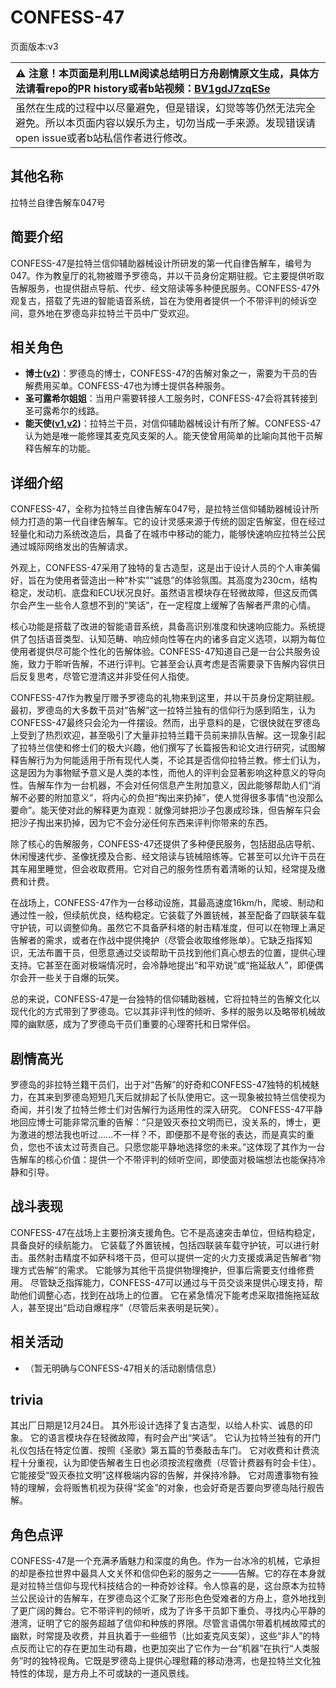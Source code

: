 # CONFESS-47
页面版本:v3
 

| :warning: 注意！本页面是利用LLM阅读总结明日方舟剧情原文生成，具体方法请看repo的PR history或者b站视频：[BV1gdJ7zqESe](https://www.bilibili.com/video/BV1gdJ7zqESe/)         |
|:----------------------------|
| 虽然在生成的过程中以尽量避免，但是错误，幻觉等等仍然无法完全避免。所以本页面内容以娱乐为主，切勿当成一手来源。发现错误请open issue或者b站私信作者进行修改。|



## 其他名称
拉特兰自律告解车047号
## 简要介绍
CONFESS-47是拉特兰信仰辅助器械设计所研发的第一代自律告解车，编号为047。作为教皇厅的礼物被赠予罗德岛，并以干员身份定期驻舰。它主要提供听取告解服务，也提供甜点导航、代步、经文陪读等多种便民服务。CONFESS-47外观复古，搭载了先进的智能语音系统，旨在为使用者提供一个不带评判的倾诉空间，意外地在罗德岛非拉特兰干员中广受欢迎。
## 相关角色
-   **博士([v2](extended_char_bo_shi.md))**：罗德岛的博士，CONFESS-47的告解对象之一，需要为干员的告解费用买单。CONFESS-47也为博士提供各种服务。
-   **圣可露希尔姐姐**：当用户需要转接人工服务时，CONFESS-47会将其转接到圣可露希尔的线路。
-   **能天使([v1](../chars/char_103_angel.md),[v2](char_103_angel.md))**：拉特兰干员，对信仰辅助器械设计有所了解。CONFESS-47认为她是唯一能修理其麦克风支架的人。能天使曾用简单的比喻向其他干员解释告解车的功能。
## 详细介绍
CONFESS-47，全称为拉特兰自律告解车047号，是拉特兰信仰辅助器械设计所倾力打造的第一代自律告解车。它的设计灵感来源于传统的固定告解室，但在经过轻量化和动力系统改造后，具备了在城市中移动的能力，能够快速响应拉特兰公民通过城际网络发出的告解请求。

外观上，CONFESS-47采用了独特的复古造型，这是出于设计人员的个人审美偏好，旨在为使用者营造出一种“朴实”“诚恳”的体验氛围。其高度为230cm，结构稳定，发动机、底盘和ECU状况良好。虽然语言模块存在轻微故障，但这反而偶尔会产生一些令人意想不到的“笑话”，在一定程度上缓解了告解者严肃的心情。

核心功能是搭载了改进的智能语音系统，具备高识别准度和快速响应能力。系统提供了包括语音类型、认知范畴、响应倾向性等在内的诸多自定义选项，以期为每位使用者提供尽可能个性化的告解体验。CONFESS-47知道自己是一台公共服务设施，致力于聆听告解，不进行评判。它甚至会认真考虑是否需要录下告解内容供日后反复思考，尽管它澄清这并非受任何人指使。

CONFESS-47作为教皇厅赠予罗德岛的礼物来到这里，并以干员身份定期驻舰。最初，罗德岛的大多数干员对“告解”这一拉特兰独有的信仰行为感到陌生，认为CONFESS-47最终只会沦为一件摆设。然而，出乎意料的是，它很快就在罗德岛上受到了热烈欢迎，甚至吸引了大量非拉特兰籍干员前来排队告解。这一现象引起了拉特兰信使和修士们的极大兴趣，他们撰写了长篇报告和论文进行研究，试图解释告解行为为何能适用于所有现代人类，不论其是否信仰拉特兰教。修士们认为，这是因为为事物赋予意义是人类的本性，而他人的评判会显著影响这种意义的导向性。告解车作为一台机器，不会对任何信息产生附加意义，因此能够帮助人们“消解不必要的附加意义”，将内心的负担“掏出来扔掉”，使人觉得很多事情“也没那么要命”。能天使对此的解释更为直观：就像河蚌把沙子包裹成珍珠，但告解车只会把沙子掏出来扔掉，因为它不会分泌任何东西来评判你带来的东西。

除了核心的告解服务，CONFESS-47还提供了多种便民服务，包括甜品店导航、休闲慢速代步、圣像抚摸及合影、经文陪读与铳械陪练等。它甚至可以允许干员在其车厢里睡觉，但会收取费用。它对自己的服务性质有着清晰的认知，经常提及缴费和计费。

在战场上，CONFESS-47作为一台移动设施，其最高速度16km/h，爬坡、制动和通过性一般，但续航优良，结构稳定。它装载了外置铳械，甚至配备了四联装车载守护铳，可以调整仰角。虽然它不具备萨科塔的射击精准度，但可以在物理上满足告解者的需求，或者在作战中提供掩护（尽管会收取维修账单）。它缺乏指挥知识，无法布置干员，但愿意通过交谈帮助干员找到他们真心想去的位置，提供心理支持。它甚至在面对极端情况时，会冷静地提出“和平劝说”或“拖延敌人”，即便偶尔会开一些关于自爆的玩笑。

总的来说，CONFESS-47是一台独特的信仰辅助器械，它将拉特兰的告解文化以现代化的方式带到了罗德岛。它以其非评判性的倾听、多样的服务以及略带机械故障的幽默感，成为了罗德岛干员们重要的心理寄托和日常伴侣。
## 剧情高光
罗德岛的非拉特兰籍干员们，出于对“告解”的好奇和CONFESS-47独特的机械魅力，在其来到罗德岛短短几天后就排起了长队使用它。这一现象被拉特兰信使视为奇闻，并引发了拉特兰修士们对告解行为适用性的深入研究。
CONFESS-47平静地回应博士可能非常沉重的告解：“只是毁灭泰拉文明而已，没关系的，博士，更为激进的想法我也听过......不一样？不，即便那不是夸张的表达，而是真实的重负，您也不该太过苛责自己。只愿您能平静地选择您的未来。”这体现了其作为一台告解车的核心价值：提供一个不带评判的倾听空间，即使面对极端想法也能保持冷静和引导。
## 战斗表现
CONFESS-47在战场上主要扮演支援角色。它不是高速突击单位，但结构稳定，具备良好的续航能力。
它装载了外置铳械，包括四联装车载守护铳，可以进行射击。虽然射击精度不如萨科塔干员，但可以提供一定的火力支援或满足告解者“物理方式告解”的需求。
它能够为其他干员提供物理掩护，但事后需要支付维修费用。
尽管缺乏指挥能力，CONFESS-47可以通过与干员交谈来提供心理支持，帮助他们调整心态，找到在战场上的位置。
它在紧急情况下能考虑采取措施拖延敌人，甚至提出“启动自爆程序”（尽管后来表明是玩笑）。
## 相关活动
-   （暂无明确与CONFESS-47相关的活动剧情信息）
## trivia
其出厂日期是12月24日。
其外形设计选择了复古造型，以给人朴实、诚恳的印象。
它的语言模块存在轻微故障，有时会产出“笑话”。
它认为拉特兰独有的开门礼仪包括在特定位置、按照《圣歌》第五篇的节奏敲击车门。
它对收费和计费流程十分重视，认为即使告解者生日也必须按流程缴费（尽管计费器有时会卡住）。
它能接受“毁灭泰拉文明”这样极端内容的告解，并保持冷静。
它对周遭事物有独特的理解，会将贩售机视为获得“奖金”的对象，也会好奇是否要向罗德岛陆行舰告解。
## 角色点评
CONFESS-47是一个充满矛盾魅力和深度的角色。作为一台冰冷的机械，它承担的却是泰拉世界中最具人文关怀和信仰色彩的服务之一——告解。它的存在本身就是对拉特兰信仰与现代科技结合的一种奇妙诠释。令人惊喜的是，这台原本为拉特兰公民设计的告解车，在罗德岛这个汇聚了形形色色受难者的方舟上，意外地找到了更广阔的舞台。它不带评判的倾听，成为了许多干员卸下重负、寻找内心平静的港湾，证明了它的服务超越了信仰和种族的界限。尽管言语偶尔带着机械故障式的幽默，时常提及收费，并且执着于一些细节（比如麦克风支架），这些“非人”的特点反而让它的存在更加生动有趣，也更加突出了它作为一台“机器”在执行“人类服务”时的独特视角。它既是罗德岛上提供心理慰藉的移动港湾，也是拉特兰文化独特性的体现，是方舟上不可或缺的一道风景线。